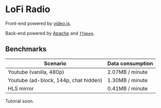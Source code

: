 # LoFi Radio

Front-end powered by [video.js](https://videojs.com/).

Back-end powered by [Apache](http://httpd.apache.org/) and [`ffmpeg`](https://www.ffmpeg.org/).

## Benchmarks

| Scenario                              | Data consumption |
|---------------------------------------|------------------|
| Youtube (vanilla, 480p)               | 2.07MB / minute  |
| Youtube (ad-block, 144p, chat hidden) | 1.30MB / minute  |
| HLS mirror                            | 0.41MB / minute  |

Tutorial soon. 
